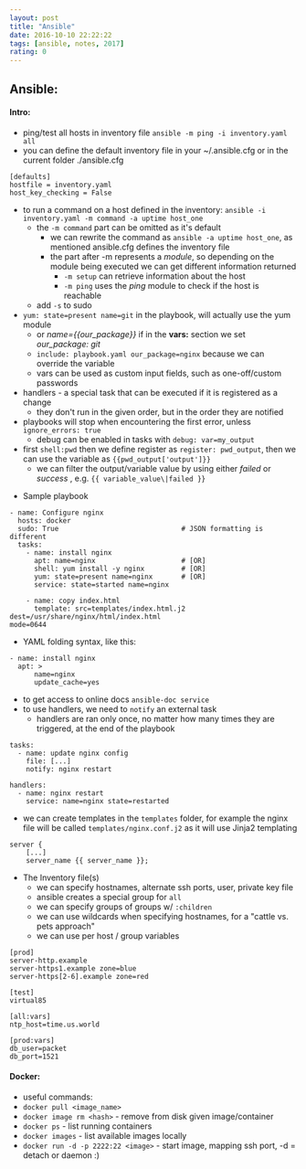 ```yaml
---
layout: post
title: "Ansible"
date: 2016-10-10 22:22:22
tags: [ansible, notes, 2017]
rating: 0
---
```

## Ansible:
#### Intro:
- ping/test all hosts in inventory file `ansible -m ping -i inventory.yaml all `
- you can define the default inventory file in your ~/.ansible.cfg or in the current folder ./ansible.cfg
```
[defaults]
hostfile = inventory.yaml
host_key_checking = False
```

- to run a command on a host defined in the inventory: `ansible -i inventory.yaml -m command -a uptime host_one `
    - the `-m command` part can be omitted as it's default
        - we can rewrite the command as `ansible -a uptime host_one`, as mentioned ansible.cfg defines the inventory file
        - the part after -m represents a _module_, so depending on the module being executed we can get different information returned
        	- `-m setup` can retrieve information about the host
        	- `-m ping` uses the _ping_ module to check if the host is reachable
    - add `-s` to sudo
- `yum: state=present name=git` in the playbook, will actually use the yum module
	- or _name={{our_package}}_ if in the **vars:** section we set _our_package: git_
	- `include: playbook.yaml our_package=nginx` because we can override the variable
	- vars can be used as custom input fields, such as one-off/custom passwords
- handlers - a special task that can be executed if it is registered as a change
	- they don't run in the given order, but in the order they are notified
- playbooks will stop when encountering the first error, unless `ignore_errors: true`
	- debug can be enabled in tasks with `debug: var=my_output`
- first `shell:pwd` then we define register as `register: pwd_output`, then we can use the variable as `{{pwd_output['output']}}`
	- we can filter the output/variable value by using either _failed_ or _success_ , e.g. `{{ variable_value\|failed }}`
* Sample playbook

```
- name: Configure nginx
  hosts: docker
  sudo: True                              # JSON formatting is different
  tasks:
    - name: install nginx
      apt: name=nginx                     # [OR]
      shell: yum install -y nginx         # [OR]
      yum: state=present name=nginx       # [OR]
      service: state=started name=nginx

    - name: copy index.html
      template: src=templates/index.html.j2 dest=/usr/share/nginx/html/index.html
mode=0644
```
*  YAML folding syntax, like this:

```
- name: install nginx
  apt: >
      name=nginx
      update_cache=yes
```

* to get access to online docs `ansible-doc service`
* to use handlers, we need to `notify` an external task
    * handlers are ran only once, no matter how many times they are triggered, at the end of the playbook

```
tasks:
  - name: update nginx config
    file: [...]
    notify: nginx restart

handlers:
  - name: nginx restart
    service: name=nginx state=restarted
```

* we can create templates in the `templates` folder, for example the nginx file will be called `templates/nginx.conf.j2` as it will use Jinja2 templating

```
server {
    [...]
    server_name {{ server_name }};
```
* The Inventory file(s)
    * we can specify hostnames, alternate ssh ports, user, private key file
    * ansible creates a special group for `all`
    * we can specify groups of groups w/ `:children`
    * we can use wildcards when specifying hostnames, for a "cattle vs. pets approach"
    * we can use per host / group variables

```
[prod]
server-http.example
server-https1.example zone=blue
server-https[2-6].example zone=red

[test]
virtual85

[all:vars]
ntp_host=time.us.world

[prod:vars]
db_user=packet
db_port=1521
```

#### Docker:

* useful commands:
* `docker pull <image_name>`
* `docker image rm <hash>` - remove from disk given image/container
* `docker ps` - list running containers
* `docker images` - list available images locally
* `docker run -d -p 2222:22 <image>` - start image, mapping ssh port, -d = detach or daemon :)
